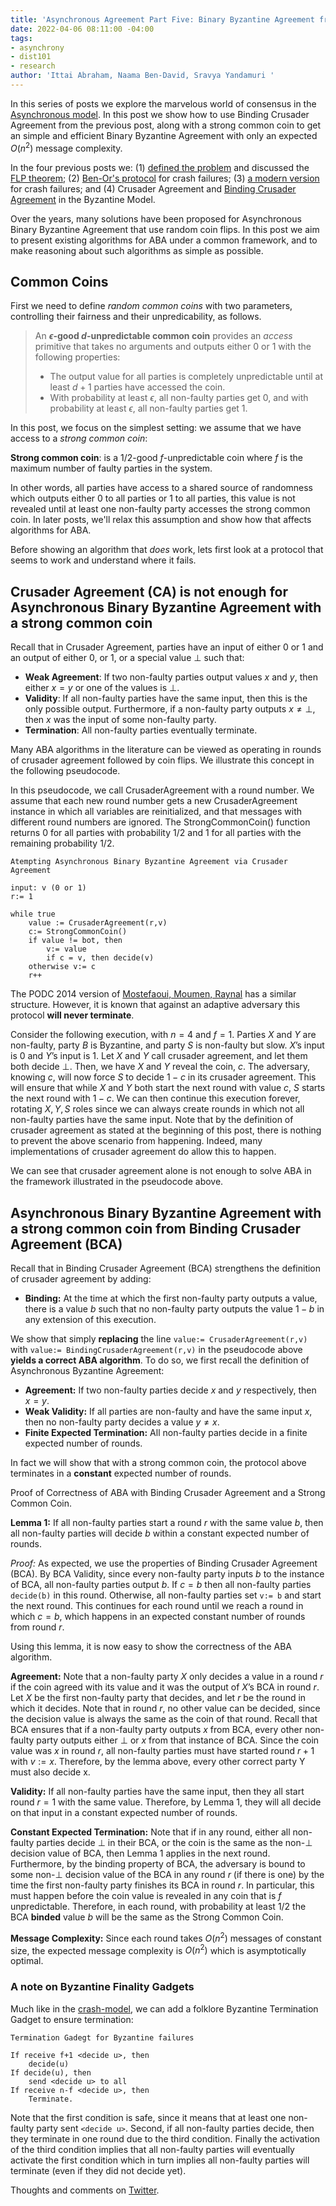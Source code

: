 ```yaml
---
title: 'Asynchronous Agreement Part Five: Binary Byzantine Agreement from a strong common coin'
date: 2022-04-06 08:11:00 -04:00
tags:
- asynchrony
- dist101
- research
author: 'Ittai Abraham, Naama Ben-David, Sravya Yandamuri '
---
```

In this series of posts we explore the marvelous world of consensus in the [Asynchronous model](https://decentralizedthoughts.github.io/2019-06-01-2019-5-31-models/). In this post we show how to use Binding Crusader Agreement from the previous post, along with a strong common coin to get an simple and efficient  Binary Byzantine Agreement with only an expected $O(n^2)$ message complexity. 

In the four previous posts we: (1) [defined the problem]([part1](https://decentralizedthoughts.github.io/2022-03-30-asynchronous-agreement-part-one-defining-the-problem/)) and discussed the [FLP theorem](https://decentralizedthoughts.github.io/2019-12-15-asynchrony-uncommitted-lower-bound/); (2) [Ben-Or's protocol]([part2](https://decentralizedthoughts.github.io/2022-03-30-asynchronous-agreement-part-two-ben-ors-protocol/)) for crash failures;  (3)  [a modern version]([part3](https://decentralizedthoughts.github.io/2022-03-30-asynchronous-agreement-part-three-a-modern-version-of-ben-ors-protocol/)) for crash failures; and (4) Crusader Agreement and [Binding Crusader Agreement](post4) in the Byzantine Model.



Over the years, many solutions have been proposed for Asynchronous Binary Byzantine Agreement that use random coin flips. In this post we aim to present existing algorithms for ABA under a common framework, and to make reasoning about such algorithms as simple as possible.

## Common Coins

First we need to define *random common coins* with two parameters, controlling their fairness and their unpredicability, as follows.

> An **$\epsilon$-good $d$-unpredictable common coin** provides an *access* primitive that takes no arguments and outputs either $0$ or $1$ with the following properties:
>* The output value for all parties is completely unpredictable until at least $d+1$ parties have accessed the coin.
>* With probability at least $\epsilon$, all non-faulty parties get $0$, and with probability at least $\epsilon$, all non-faulty parties get $1$.

In this post, we focus on the simplest setting: we assume that we have access to a *strong common coin*:

**Strong common coin**: is a $1/2$-good $f$-unpredictable coin where $f$ is the maximum number of faulty parties in the system.

In other words, all parties have access to a shared source of randomness which outputs either 0 to all parties or 1 to all parties, this value is not revealed until at least one non-faulty party accesses the strong common coin. In later posts, we'll relax this assumption and show how that affects algorithms for ABA.

Before showing an algorithm that *does* work, lets first look at a protocol that seems to work and understand where it fails. 

## Crusader Agreement (CA) is not enough for Asynchronous Binary Byzantine Agreement with a strong common coin
Recall that in Crusader Agreement, parties have an input of either 0 or 1 and an output of either 0, or 1, or a special value $\bot$ such that:

* **Weak Agreement**: If two non-faulty parties output values $x$ and $y$, then either $x=y$ or one of the values is $\bot$.
* **Validity**: If all non-faulty parties have the same input, then this is the only possible output. Furthermore, if a non-faulty party outputs $x \neq \bot$, then $x$ was the input of some non-faulty party.
* **Termination**: All non-faulty parties eventually terminate.

Many ABA algorithms in the literature can be viewed as operating in rounds of crusader agreement followed by coin flips. We illustrate this concept in the following pseudocode.

In this pseudocode, we call CrusaderAgreement with a round number. We assume that each new round number gets a new CrusaderAgreement instance in which all variables are reinitialized, and that messages with different round numbers are ignored. The StrongCommonCoin() function returns $0$ for all parties with probability $1/2$ and $1$ for all parties with the remaining probability $1/2$.

```
Atempting Asynchronous Binary Byzantine Agreement via Crusader Agreement

input: v (0 or 1)
r:= 1

while true
    value := CrusaderAgreement(r,v)
    c:= StrongCommonCoin()
    if value != bot, then
        v:= value
        if c = v, then decide(v) 
    otherwise v:= c
    r++    
```

The PODC 2014 version of [Mostefaoui, Moumen, Raynal](https://dl.acm.org/doi/10.1145/2611462.2611468) has a similar structure. However, it is known that against an adaptive adversary this protocol **will never terminate**.

Consider the following execution, with $n=4$ and $f=1$. Parties $X$ and $Y$ are non-faulty, party $B$ is Byzantine, and party $S$ is non-faulty but slow. $X$’s input is 0 and $Y$’s input is 1.
Let $X$ and $Y$ call crusader agreement, and let them both decide $\bot$. Then, we have $X$ and $Y$ reveal the coin, $c$. The adversary, knowing $c$, will now force $S$ to decide $1-c$ in its crusader agreement. This will ensure that while $X$ and $Y$ both start the next round with value $c$, $S$ starts the next round with $1-c$. We can then continue this execution forever, rotating $X,Y,S$ roles since we can always create rounds in which not all non-faulty parties have the same input.
Note that by the definition of crusader agreement as stated at the beginning of this post, there is nothing to prevent the above scenario from happening. Indeed, many implementations of crusader agreement do allow this to happen. 

We can see that crusader agreement alone is not enough to solve ABA in the framework illustrated in the pseudocode above.


##  Asynchronous Binary Byzantine Agreement with a strong common coin from Binding Crusader Agreement (BCA)
Recall that in Binding Crusader Agreement (BCA) strengthens the definition of crusader agreement by adding:

* **Binding:** At the time at which the first non-faulty party outputs a value, there is a value $b$ such that no non-faulty party outputs the value $1−b$ in any extension of this execution.



We show that simply **replacing** the line ``value:= CrusaderAgreement(r,v)``  with ``value:= BindingCrusaderAgreement(r,v)``  in the pseudocode above **yields a correct ABA algorithm**. To do so, we first recall the definition of Asynchronous Byzantine Agreement:

* **Agreement:** If two non-faulty parties decide $x$ and $y$ respectively, then $x=y$.
* **Weak Validity:** If all parties are non-faulty and have the same input $x$, then no non-faulty party decides a value $y \neq x$.
* **Finite Expected Termination:** All non-faulty parties decide in a finite expected number of rounds.

In fact we will show that with a strong common coin, the protocol above terminates in a **constant** expected number of rounds. 

Proof of Correctness of ABA with Binding Crusader Agreement and a Strong Common Coin.

**Lemma 1:** If all non-faulty parties start a round $r$ with the same value $b$, then all non-faulty parties will decide $b$ within a constant expected number of rounds.

*Proof:* As expected, we use the properties of Binding Crusader Agreement (BCA). By BCA Validity, since every non-faulty party inputs $b$ to the instance of BCA, all non-faulty parties output $b$. If $c=b$ then all non-faulty parties `decide(b)` in this round. Otherwise, all non-faulty parties set `v:= b` and start the next round. This continues for each round until we reach a round in which $c=b$, which happens in an expected constant number of rounds from round $r$.

Using this lemma, it is now easy to show the correctness of the ABA algorithm.

**Agreement:** 
Note that a non-faulty party $X$ only decides a value in a round $r$ if the coin agreed with its value and it was the output of $X$’s BCA in round $r$. Let $X$ be the first non-faulty party that decides, and let $r$ be the round in which it decides. Note that in round $r$, no other value can be decided, since the decision value is always the same as the coin of that round. Recall that BCA ensures that if a non-faulty party outputs $x$ from BCA, every other non-faulty party outputs either $\bot$ or $x$ from that instance of BCA. Since the coin value was $x$ in round $r$, all non-faulty parties must have started round $r+1$ with $v:=x$. Therefore, by the lemma above, every other correct party Y must also decide x.

**Validity:**
If all non-faulty parties have the same input, then they all start round $r=1$ with the same value. Therefore, by Lemma 1, they will all decide on that input in a constant expected number of rounds.

**Constant Expected  Termination:**
Note that if in any round, either all non-faulty parties decide $\bot$ in their BCA, or the coin is the same as the non-$\bot$ decision value of BCA, then Lemma 1 applies in the next round. Furthermore, by the binding property of BCA, the adversary is bound to some non-$\bot$ decision value of the BCA in any round $r$ (if there is one) by the time the first non-faulty party finishes its BCA in round $r$. In particular, this must happen before the coin value is revealed in any coin that is $f$ unpredictable. Therefore, in each round, with probability at least $1/2$ the BCA **binded** value $b$ will be the same as the Strong Common Coin.

**Message Complexity:**
Since each round takes $O(n^2)$ messages of constant size, the expected message complexity is $O(n^2)$ which is asymptotically optimal.  

### A note on Byzantine Finality Gadgets

Much like in the [crash-model]([part2](https://decentralizedthoughts.github.io/2022-03-30-asynchronous-agreement-part-two-ben-ors-protocol/)), we can add a folklore Byzantine Termination Gadget to ensure termination:

```
Termination Gadegt for Byzantine failures

If receive f+1 <decide u>, then
    decide(u) 
If decide(u), then
    send <decide u> to all
If receive n-f <decide u>, then
    Terminate.
```

Note that the first condition is safe, since it means that at least one non-faulty party sent `<decide u>`. Second, if all non-faulty parties decide, then they terminate in one round due to the third condition. Finally the activation of the third condition implies that all non-faulty parties will eventually activate the first condition which in turn implies all non-faulty parties will terminate (even if they did not decide yet).

Thoughts and comments on [Twitter](...).
